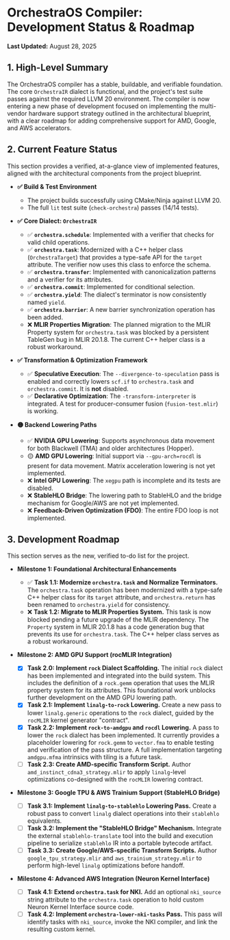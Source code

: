 # OrchestraOS Compiler: Development Status & Roadmap

**Last Updated:** August 28, 2025

## 1. High-Level Summary

The OrchestraOS compiler has a stable, buildable, and verifiable foundation. The core `OrchestraIR` dialect is functional, and the project's test suite passes against the required LLVM 20 environment. The compiler is now entering a new phase of development focused on implementing the multi-vendor hardware support strategy outlined in the architectural blueprint, with a clear roadmap for adding comprehensive support for AMD, Google, and AWS accelerators.

## 2. Current Feature Status

This section provides a verified, at-a-glance view of implemented features, aligned with the architectural components from the project blueprint.

*   **✅ Build & Test Environment**
    *   The project builds successfully using CMake/Ninja against LLVM 20.
    *   The full `lit` test suite (`check-orchestra`) passes (14/14 tests).

*   **✅ Core Dialect: `OrchestraIR`**
    *   ✅ **`orchestra.schedule`**: Implemented with a verifier that checks for valid child operations.
    *   ✅ **`orchestra.task`**: Modernized with a C++ helper class (`OrchestraTarget`) that provides a type-safe API for the `target` attribute. The verifier now uses this class to enforce the schema.
    *   ✅ **`orchestra.transfer`**: Implemented with canonicalization patterns and a verifier for its attributes.
    *   ✅ **`orchestra.commit`**: Implemented for conditional selection.
    *   ✅ **`orchestra.yield`**: The dialect's terminator is now consistently named `yield`.
    *   ✅ **`orchestra.barrier`**: A new barrier synchronization operation has been added.
    *   ❌ **MLIR Properties Migration**: The planned migration to the MLIR Property system for `orchestra.task` was blocked by a persistent TableGen bug in MLIR 20.1.8. The current C++ helper class is a robust workaround.

*   **✅ Transformation & Optimization Framework**
    *   ✅ **Speculative Execution**: The `--divergence-to-speculation` pass is enabled and correctly lowers `scf.if` to `orchestra.task` and `orchestra.commit`. It is **not** disabled.
    *   ✅ **Declarative Optimization**: The `-transform-interpreter` is integrated. A test for producer-consumer fusion (`fusion-test.mlir`) is working.

*   **🟡 Backend Lowering Paths**
    *   ✅ **NVIDIA GPU Lowering**: Supports asynchronous data movement for both Blackwell (TMA) and older architectures (Hopper).
    *   🟡 **AMD GPU Lowering**: Initial support via `--gpu-arch=rocdl` is present for data movement. Matrix acceleration lowering is not yet implemented.
    *   ❌ **Intel GPU Lowering**: The `xegpu` path is incomplete and its tests are disabled.
    *   ❌ **StableHLO Bridge**: The lowering path to StableHLO and the bridge mechanism for Google/AWS are not yet implemented.
    *   ❌ **Feedback-Driven Optimization (FDO)**: The entire FDO loop is not implemented.

## 3. Development Roadmap

This section serves as the new, verified to-do list for the project.

*   **Milestone 1: Foundational Architectural Enhancements**
    *   ✅ **Task 1.1: Modernize `orchestra.task` and Normalize Terminators.** The `orchestra.task` operation has been modernized with a type-safe C++ helper class for its `target` attribute, and `orchestra.return` has been renamed to `orchestra.yield` for consistency.
    *   ❌ **Task 1.2: Migrate to MLIR Properties System.** This task is now blocked pending a future upgrade of the MLIR dependency. The `Property` system in MLIR 20.1.8 has a code generation bug that prevents its use for `orchestra.task`. The C++ helper class serves as a robust workaround.

*   **Milestone 2: AMD GPU Support (rocMLIR Integration)**
    *   [x] **Task 2.0: Implement `rock` Dialect Scaffolding.** The initial `rock` dialect has been implemented and integrated into the build system. This includes the definition of a `rock.gemm` operation that uses the MLIR property system for its attributes. This foundational work unblocks further development on the AMD GPU lowering path.
    *   [x] **Task 2.1: Implement `linalg-to-rock` Lowering.** Create a new pass to lower `linalg.generic` operations to the `rock` dialect, guided by the `rocMLIR` kernel generator "contract".
    *   [x] **Task 2.2: Implement `rock-to-amdgpu` and `rocdl` Lowering.** A pass to lower the `rock` dialect has been implemented. It currently provides a placeholder lowering for `rock.gemm` to `vector.fma` to enable testing and verification of the pass structure. A full implementation targeting `amdgpu.mfma` intrinsics with tiling is a future task.
    *   [ ] **Task 2.3: Create AMD-specific Transform Script.** Author `amd_instinct_cdna3_strategy.mlir` to apply `linalg`-level optimizations co-designed with the `rocMLIR` lowering contract.

*   **Milestone 3: Google TPU & AWS Trainium Support (StableHLO Bridge)**
    *   [ ] **Task 3.1: Implement `linalg-to-stablehlo` Lowering Pass.** Create a robust pass to convert `linalg` dialect operations into their `stablehlo` equivalents.
    *   [ ] **Task 3.2: Implement the "StableHLO Bridge" Mechanism.** Integrate the external `stablehlo-translate` tool into the build and execution pipeline to serialize `stablehlo` IR into a portable bytecode artifact.
    *   [ ] **Task 3.3: Create Google/AWS-specific Transform Scripts.** Author `google_tpu_strategy.mlir` and `aws_trainium_strategy.mlir` to perform high-level `linalg` optimizations before handoff.

*   **Milestone 4: Advanced AWS Integration (Neuron Kernel Interface)**
    *   [ ] **Task 4.1: Extend `orchestra.task` for NKI.** Add an optional `nki_source` string attribute to the `orchestra.task` operation to hold custom Neuron Kernel Interface source code.
    *   [ ] **Task 4.2: Implement `orchestra-lower-nki-tasks` Pass.** This pass will identify tasks with `nki_source`, invoke the NKI compiler, and link the resulting custom kernel.
